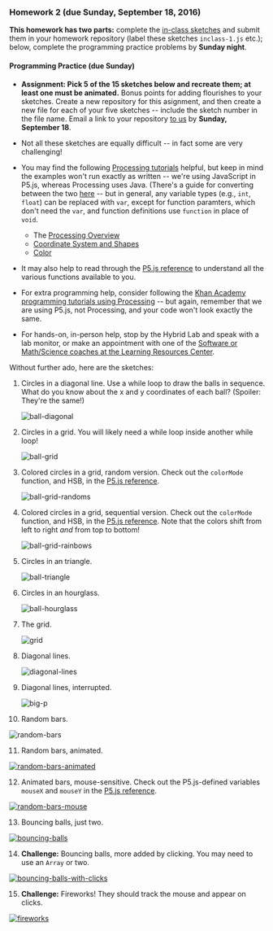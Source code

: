 ### Homework 2 (due Sunday, September 18, 2016)

**This homework has two parts:** complete the [in-class sketches](../README.md#recreating-sketches) and submit them in your homework repository (label these sketches `inclass-1.js` etc.); below, complete the programming practice problems by **Sunday night**.

#### Programming Practice (due Sunday)

- **Assignment: Pick 5 of the 15 sketches below and recreate them; at least one must be animated.** Bonus points for adding flourishes to your sketches. Create a new repository for this asignment, and then create a new file for each of your five sketches -- include the sketch number in the file name. Email a link to your repository [to us](mailto:jzamfirescupereira@cca.edu,mshiloh@cca.edu) by **Sunday, September 18**.

- Not all these sketches are equally difficult -- in fact some are very challenging!

- You may find the following [Processing tutorials](https://processing.org/tutorials/) helpful, but keep in mind the examples won't run exactly as written -- we're using JavaScript in P5.js, whereas Processing uses Java. (There's a guide for converting between the two [here](https://github.com/processing/p5.js/wiki/Processing-transition) -- but in general, any variable types (e.g., `int`, `float`) can be replaced with `var`, except for function paramters, which don't need the `var`, and function definitions use `function` in place of `void`.
  - The [Processing Overview](https://processing.org/tutorials/overview)
  - [Coordinate System and Shapes](https://processing.org/tutorials/drawing)
  - [Color](https://processing.org/tutorials/color)

- It may also help to read through the [P5.js reference](http://p5js.org/reference/) to understand all the various functions available to you.

- For extra programming help, consider following the [Khan Academy programming tutorials using Processing](https://www.khanacademy.org/computing/computer-programming/programming) -- but again, remember that we are using P5.js, not Processing, and your code won't look exactly the same.

- For hands-on, in-person help, stop by the Hybrid Lab and speak with a lab monitor, or make an appointment with one of the [Software or Math/Science coaches at the Learning Resources Center](https://www.cca.edu/students/resources/appointments).


Without further ado, here are the sketches:

1. Circles in a diagonal line. Use a while loop to draw the balls in sequence. What do you know about the x and y coordinates of each ball? (Spoiler: They're the same!)
   
   ![ball-diagonal](img/hw2/ball-diagonal.png)

2. Circles in a grid. You will likely need a while loop inside another while loop!
   
   ![ball-grid](img/hw2/ball-grid.png)

3. Colored circles in a grid, random version. Check out the `colorMode` function, and HSB, in the [P5.js reference](http://p5js.org/reference).
   
   ![ball-grid-randoms](img/hw2/ball-grid-randoms.png)

4. Colored circles in a grid, sequential version. Check out the `colorMode` function, and HSB, in the [P5.js reference](http://p5js.org/reference). Note that the colors shift from left to right *and* from top to bottom!

   ![ball-grid-rainbows](img/hw2/ball-grid-rainbows.png)

5. Circles in an triangle.

   ![ball-triangle](img/hw2/ball-triangle.png)
   
6. Circles in an hourglass.

   ![ball-hourglass](img/hw2/ball-hourglass.png)

7. The grid.
   
   ![grid](img/hw2/grid.png)
   
8. Diagonal lines.

   ![diagonal-lines](img/hw2/diagonal-lines.png)

9. Diagonal lines, interrupted.

   ![big-p](img/hw2/big-p.png)

10. Random bars.

   ![random-bars](img/hw2/random-bars.png)

11. Random bars, animated.

   [![random-bars-animated](img/hw2/random-bars-animated.png)](http://youtu.be/EA9MqlY56LM)

12. Animated bars, mouse-sensitive. Check out the P5.js-defined variables `mouseX` and `mouseY` in the [P5.js reference](http://p5js.org/reference).

   [![random-bars-mouse](img/hw2/random-bars-mouse.png)](http://youtu.be/3OAKqXS5Lkw)

13. Bouncing balls, just two.

   [![bouncing-balls](img/hw2/bouncing-balls.png)](http://youtu.be/7sfC4-4VoM4)

14. **Challenge:** Bouncing balls, more added by clicking. You may need to use an `Array` or two.

   [![bouncing-balls-with-clicks](img/hw2/bouncing-balls-with-clicks.png)](http://youtu.be/Tnkhya3Tqu0)

15. **Challenge:** Fireworks! They should track the mouse and appear on clicks.

   [![fireworks](img/hw2/fireworks.png)](http://youtu.be/yNTUEe9cof8)
   
